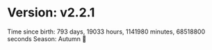 # Version: v2.2.1
Time since birth: 793 days, 19033 hours, 1141980 minutes, 68518800 seconds
Season: Autumn 🍁
